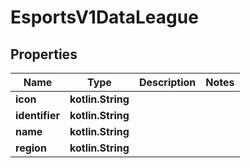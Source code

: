 
# EsportsV1DataLeague

## Properties
| Name | Type | Description | Notes |
| ------------ | ------------- | ------------- | ------------- |
| **icon** | **kotlin.String** |  |  |
| **identifier** | **kotlin.String** |  |  |
| **name** | **kotlin.String** |  |  |
| **region** | **kotlin.String** |  |  |



